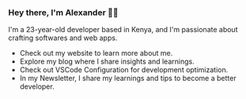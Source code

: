 ### Hey there, I'm Alexander 👋🏻
I'm a 23-year-old developer based in Kenya, and I'm passionate about crafting softwares and web apps.

<div>
  <ul>
    <li>Check out my website to learn more about me.</li>
    <li>Explore my blog where I share insights and learnings.</li>
    <li>Check out VSCode Configuration for development optimization.</li>
    <li>In my Newsletter, I share my learnings and tips to become a better developer.</li>
  </ul>
</div>




<!--
**ale-ship/ale-ship** is a ✨ _special_ ✨ repository because its `README.md` (this file) appears on your GitHub profile.

Here are some ideas to get you started:

- 🔭 I’m currently working on ...
- 🌱 I’m currently learning ...
- 👯 I’m looking to collaborate on ...
- 🤔 I’m looking for help with ...
- 💬 Ask me about ...
- 📫 How to reach me: ...
- 😄 Pronouns: ...
- ⚡ Fun fact: ...
-->
